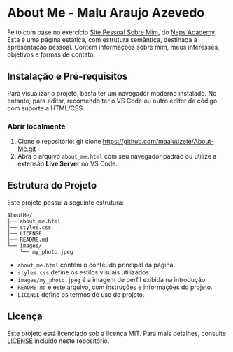 # About Me - Malu Araujo Azevedo
Feito com base no exercício [Site Pessoal Sobre Mim](https://neps.academy/br/course/principios-basicos-do-desenvolvimento-web/lesson/site-pessoal-sobre-mim), do [Neps Academy](https://neps.academy). Esta é uma página estática, com estrutura semântica, destinada à apresentação pessoal. Contém informações sobre mim, meus interesses, objetivos e formas de contato.

## Instalação e Pré-requisitos
Para visualizar o projeto, basta ter um navegador moderno instalado. No entanto, para editar, recomendo ter o VS Code ou outro editor de código com suporte a HTML/CSS.
### Abrir localmente
1. Clone o repositório:
git clone https://github.com/maaluuzete/About-Me.git
2. Abra o arquivo `about_me.html` com seu navegador padrão ou utilize a extensão **Live Server** no VS Code.

## Estrutura do Projeto
Este projeto possui a seguinte estrutura:
```
AboutMe/
│── about_me.html
│── styles.css
│── LICENSE
│── README.md
└── images/
    └── my_photo.jpeg
```
* `about_me.html` contém o conteúdo principal da página.
* `styles.css` define os estilos visuais utilizados.
* `images/my_photo.jpeg` é a imagem de perfil exibida na introdução.
* `README.md` é este arquivo, com instruções e informações do projeto.
* `LICENSE` define os termos de uso do projeto.

## Licença
Este projeto está licenciado sob a licença MIT. Para mais detalhes, consulte [LICENSE](https://github.com/maaluuzete/About-Me?tab=MIT-1-ov-file) incluído neste repositório.
